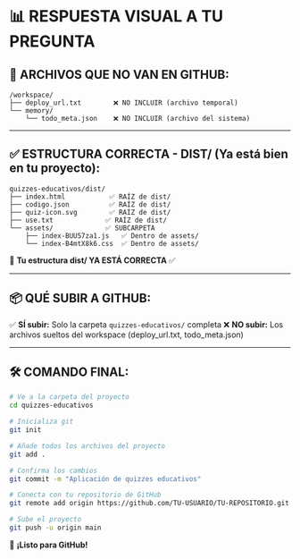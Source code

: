 # 📊 RESPUESTA VISUAL A TU PREGUNTA

## 🔴 ARCHIVOS QUE NO VAN EN GITHUB:

```
/workspace/
├── deploy_url.txt        ❌ NO INCLUIR (archivo temporal)
└── memory/
    └── todo_meta.json    ❌ NO INCLUIR (archivo del sistema)
```

---

## ✅ ESTRUCTURA CORRECTA - DIST/ (Ya está bien en tu proyecto):

```
quizzes-educativos/dist/
├── index.html           ✅ RAÍZ de dist/
├── codigo.json          ✅ RAÍZ de dist/
├── quiz-icon.svg        ✅ RAÍZ de dist/
├── use.txt             ✅ RAÍZ de dist/
└── assets/             ✅ SUBCARPETA
    ├── index-BUU57za1.js   ✅ Dentro de assets/
    └── index-B4mtX8k6.css  ✅ Dentro de assets/
```

🎯 **Tu estructura dist/ YA ESTÁ CORRECTA** ✅

---

## 📦 QUÉ SUBIR A GITHUB:

✅ **SÍ subir:** Solo la carpeta `quizzes-educativos/` completa
❌ **NO subir:** Los archivos sueltos del workspace (deploy_url.txt, todo_meta.json)

---

## 🛠️ COMANDO FINAL:

```bash
# Ve a la carpeta del proyecto
cd quizzes-educativos

# Inicializa git
git init

# Añade todos los archivos del proyecto
git add .

# Confirma los cambios
git commit -m "Aplicación de quizzes educativos"

# Conecta con tu repositorio de GitHub
git remote add origin https://github.com/TU-USUARIO/TU-REPOSITORIO.git

# Sube el proyecto
git push -u origin main
```

🎉 **¡Listo para GitHub!**